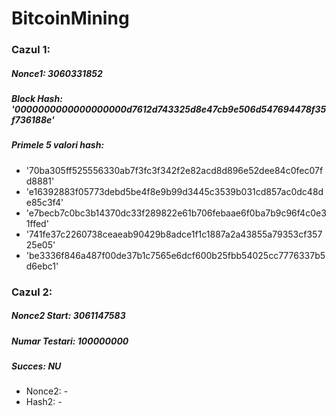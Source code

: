 # BitcoinMining
### Cazul 1:
##### Nonce1: 3060331852
##### Block Hash: '0000000000000000000d7612d743325d8e47cb9e506d547694478f35f736188e'
##### Primele 5 valori hash:
  - '70ba305ff525556330ab7f3fc3f342f2e82acd8d896e52dee84c0fec07fd8881'
  - 'e16392883f05773debd5be4f8e9b99d3445c3539b031cd857ac0dc48de85c3f4'
  - 'e7becb7c0bc3b14370dc33f289822e61b706febaae6f0ba7b9c96f4c0e31ffed'
  - '741fe37c2260738ceaeab90429b8adce1f1c1887a2a43855a79353cf35725e05'
  - 'be3336f846a487f00de37b1c7565e6dcf600b25fbb54025cc7776337b5d6ebc1'
### Cazul 2:
##### Nonce2 Start: 3061147583
##### Numar Testari: 100000000
##### Succes: NU
  - Nonce2: -
  - Hash2: -
